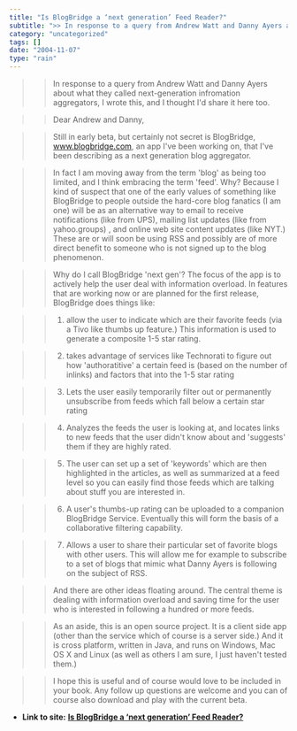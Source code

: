 ```yaml
---
title: "Is BlogBridge a ‘next generation’ Feed Reader?"
subtitle: ">> In response to a query from Andrew Watt and Danny Ayers about what they"
category: "uncategorized"
tags: []
date: "2004-11-07"
type: "rain"
---
```

>>

>> In response to a query from Andrew Watt and Danny Ayers about what they
called next-generation infromation aggregators, I wrote this, and I thought
I'd share it here too.

>>

>> Dear Andrew and Danny,

>>

>> Still in early beta, but certainly not secret is BlogBridge,
www.blogbridge.com, an app I've been working on, that I've been describing as
a next generation blog aggregator.

>>

>> In fact I am moving away from the term 'blog' as being too limited, and I
think embracing the term 'feed'. Why? Because I kind of suspect that one of
the early values of something like BlogBridge to people outside the hard-core
blog fanatics (I am one) will be as an alternative way to email to receive
notifications (like from UPS), mailing list updates (like from yahoo.groups) ,
and online web site content updates (like NYT.) These are or will soon be
using RSS and possibly are of more direct benefit to someone who is not signed
up to the blog phenomenon.

>>

>> Why do I call BlogBridge 'next gen'? The focus of the app is to actively
help the user deal with information overload. In features that are working now
or are planned for the first release, BlogBridge does things like:

>>

>> 1) allow the user to indicate which are their favorite feeds (via a Tivo
like thumbs up feature.) This information is used to generate a composite 1-5
star rating.

>>

>> 2) takes advantage of services like Technorati to figure out how
'authoratitive' a certain feed is (based on the number of inlinks) and factors
that into the 1-5 star rating

>>

>> 3) Lets the user easily temporarily filter out or permanently unsubscribe
from feeds which fall below a certain star rating

>>

>> 4) Analyzes the feeds the user is looking at, and locates links to new
feeds that the user didn't know about and 'suggests' them if they are highly
rated.

>>

>> 5) The user can set up a set of 'keywords' which are then highlighted in
the articles, as well as summarized at a feed level so you can easily find
those feeds which are talking about stuff you are interested in.

>>

>> 6) A user's thumbs-up rating can be uploaded to a companion BlogBridge
Service. Eventually this will form the basis of a collaborative filtering
capability.

>>

>> 7) Allows a user to share their particular set of favorite blogs with other
users. This will allow me for example to subscribe to a set of blogs that
mimic what Danny Ayers is following on the subject of RSS.

>>

>> And there are other ideas floating around. The central theme is dealing
with information overload and saving time for the user who is interested in
following a hundred or more feeds.

>>

>> As an aside, this is an open source project. It is a client side app (other
than the service which of course is a server side.) And it is cross platform,
written in Java, and runs on Windows, Mac OS X and Linux (as well as others I
am sure, I just haven't tested them.)

>>

>> I hope this is useful and of course would love to be included in your book.
Any follow up questions are welcome and you can of course also download and
play with the current beta.


* **Link to site:** **[Is BlogBridge a ‘next generation’ Feed Reader?](None)**